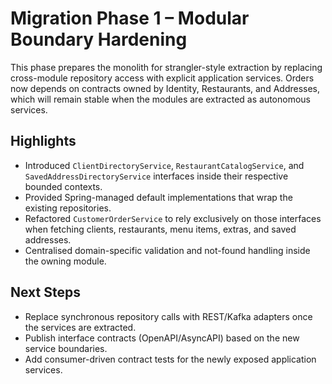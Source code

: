 # Migration Phase 1 – Modular Boundary Hardening

This phase prepares the monolith for strangler-style extraction by replacing cross-module repository access with explicit application services. Orders now depends on contracts owned by Identity, Restaurants, and Addresses, which will remain stable when the modules are extracted as autonomous services.

## Highlights

- Introduced `ClientDirectoryService`, `RestaurantCatalogService`, and `SavedAddressDirectoryService` interfaces inside their respective bounded contexts.
- Provided Spring-managed default implementations that wrap the existing repositories.
- Refactored `CustomerOrderService` to rely exclusively on those interfaces when fetching clients, restaurants, menu items, extras, and saved addresses.
- Centralised domain-specific validation and not-found handling inside the owning module.

## Next Steps

- Replace synchronous repository calls with REST/Kafka adapters once the services are extracted.
- Publish interface contracts (OpenAPI/AsyncAPI) based on the new service boundaries.
- Add consumer-driven contract tests for the newly exposed application services.
